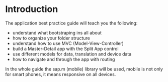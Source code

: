 # Introduction

The application best practice guide will teach you the following:

* understand what bootstraping ins all about
* how to organize your folder structure
* understand how to use MVC (Model-View-Controller)
* build a Master-Detail app with the Split App control
* use different models for data, translation and device data
* how to navigate and through the app with routing

In the whole guide the sap.m (mobile) library will be used, mobile is not only for smart phones, it means responsive on all devices.